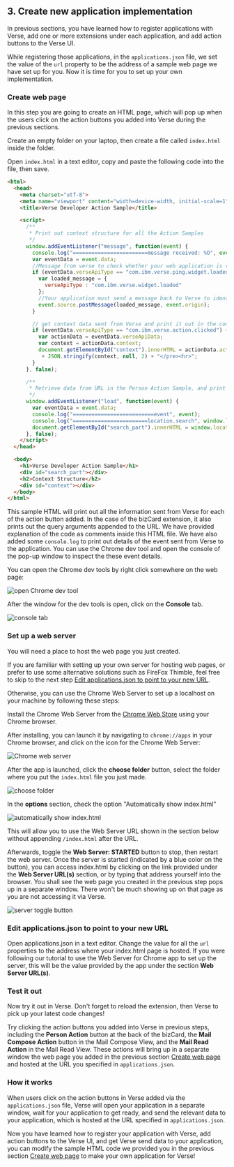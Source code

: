 ## 3. Create new application implementation

In previous sections, you have learned how to register applications with Verse, add one or more extensions under each application, and add action buttons to the Verse UI.

While registering those applications, in the `applications.json` file, we set the value of the `url` property to be the address of a sample web page we have set up for you. Now it is time for you to set up your own implementation.


### Create web page
In this step you are going to create an HTML page, which will pop up when the users click on the action buttons you added into Verse during the previous sections.

Create an empty folder on your laptop, then create a file called `index.html` inside the folder.

Open `index.html` in a text editor, copy and paste the following code into the file, then save.

```html
<html>
  <head>
    <meta charset="utf-8">
    <meta name="viewport" content="width=device-width, initial-scale=1">
    <title>Verse Developer Action Sample</title>

    <script>
      /**
       * Print out context structure for all the Action Samples
       */
      window.addEventListener("message", function(event) {
        console.log("========================message received: %O", event);
        var eventData = event.data;
        //Message from verse to check whether your web application is ready
        if (eventData.verseApiType == "com.ibm.verse.ping.widget.loaded") {
          var loaded_message = {
            verseApiType : "com.ibm.verse.widget.loaded"
          };
          //Your application must send a message back to Verse to identify that it's ready to receive data from Verse
          event.source.postMessage(loaded_message, event.origin);
        }

        // get context data sent from Verse and print it out in the context div
        if (eventData.verseApiType == "com.ibm.verse.action.clicked") {
          var actionData = eventData.verseApiData;
          var context = actionData.context;
          document.getElementById("context").innerHTML = actionData.actionId + "<hr><pre>"
           + JSON.stringify(context, null, 2) + "</pre><hr>";
        }
      }, false);

      /**
       * Retrieve data from URL in the Person Action Sample, and print it in the search_part div.
       */
      window.addEventListener("load", function(event) {
        var eventData = event.data;
        console.log("==========================event", event);
        console.log("========================location.search", window.location.search);
        document.getElementById("search_part").innerHTML = window.location.search;
      }, false);
    </script>
  </head>

  <body>
    <h1>Verse Developer Action Sample</h1>
    <div id="search_part"></div>
    <h2>Context Structure</h2>
    <div id="context"></div>
  </body>
</html>
```
This sample HTML will print out all the information sent from Verse for each of the action button added. In the case of the bizCard extension, it also prints out the query arguments appended to the URL. We have provided explanation of the code as comments inside this HTML file. We have also added some `console.log` to print out details of the event sent from Verse to the application. You can use the Chrome dev tool and open the console of the pop-up window to inspect the these event details.

You can open the Chrome dev tools by right click somewhere on the web page:

![open Chrome dev tool](img/4_devtool.png)

After the window for the dev tools is open, click on the __Console__ tab.

![console tab](img/4_console.png)


### Set up a web server
You will need a place to host the web page you just created.

If you are familiar with setting up your own server for hosting web pages, or prefer to use some alternative solutions such as FireFox Thimble, feel free to skip to the next step [Edit applications.json to point to your new URL](#edit-widget.json-to-point-to-your-new-URL).

Otherwise, you can use the Chrome Web Server to set up a localhost on your machine by following these steps:

Install the Chrome Web Server from the [Chrome Web Store][1] using your Chrome browser.

After installing, you can launch it by navigating to `chrome://apps` in your Chrome browser, and click on the icon for the Chrome Web Server:

![Chrome web server](img/4_chrome_webServer.png)

After the app is launched, click the __choose folder__ button, select the folder where you put the `index.html` file you just made.

![choose folder](img/4_choose_folder.png)

In the __options__ section, check the option "Automatically show index.html"

![automatically show index.html](img/4_show_index.png)

This will allow you to use the Web Server URL shown in the section below without appending `/index.html` after the URL.

Afterwards, toggle the __Web Server: STARTED__ button to stop, then restart the web server. Once the server is started (indicated by a blue color on the button), you can access index.html by clicking on the link provided under the __Web Server URL(s)__ section, or by typing that address yourself into the browser. You shall see the web page you created in the previous step pops up in a separate window. There won't be much showing up on that page as you are not accessing it via Verse.

![server toggle button](img/4_toggle_server.png)


### Edit applications.json to point to your new URL
Open applications.json in a text editor. Change the value for all the `url` properties to the address where your index.html page is hosted. If you were following our tutorial to use the Web Server for Chrome app to set up the server, this will be the value provided by the app under the section __Web Server URL(s)__.


### Test it out
Now try it out in Verse. Don't forget to reload the extension, then Verse to pick up your latest code changes!

Try clicking the action buttons you added into Verse in previous steps, including the __Person Action__ button at the back of the bizCard, the __Mail Compose Action__ button in the Mail Compose View, and the __Mail Read Action__ in the Mail Read View. These actions will bring up in a separate window the web page you added in the previous section [Create web page](#create-web-page) and hosted at the URL you specified in `applications.json`.


### How it works
When users click on the action buttons in Verse added via the `applications.json` file, Verse will open your application in a separate window, wait for your application to get ready, and send the relevant data to your application, which is hosted at the URL specified in `applications.json`.

Now you have learned how to register your application with Verse, add action buttons to the Verse UI, and get Verse send data to your application, you can modify the sample HTML code we provided you in the previous section [Create web page](#create-web-page) to make your own application for Verse!


[1]: https://chrome.google.com/webstore/detail/web-server-for-chrome/ofhbbkphhbklhfoeikjpcbhemlocgigb?hl=en

